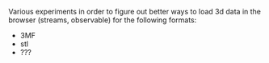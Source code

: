 Various experiments in order to figure out better ways to load 3d data in the browser (streams, observable) for the following formats:
- 3MF
- stl
- ???

